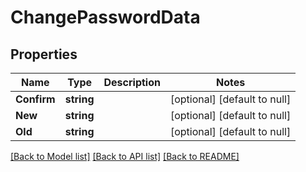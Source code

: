 # ChangePasswordData

## Properties
Name | Type | Description | Notes
------------ | ------------- | ------------- | -------------
**Confirm** | **string** |  | [optional] [default to null]
**New** | **string** |  | [optional] [default to null]
**Old** | **string** |  | [optional] [default to null]

[[Back to Model list]](../README.md#documentation-for-models) [[Back to API list]](../README.md#documentation-for-api-endpoints) [[Back to README]](../README.md)


